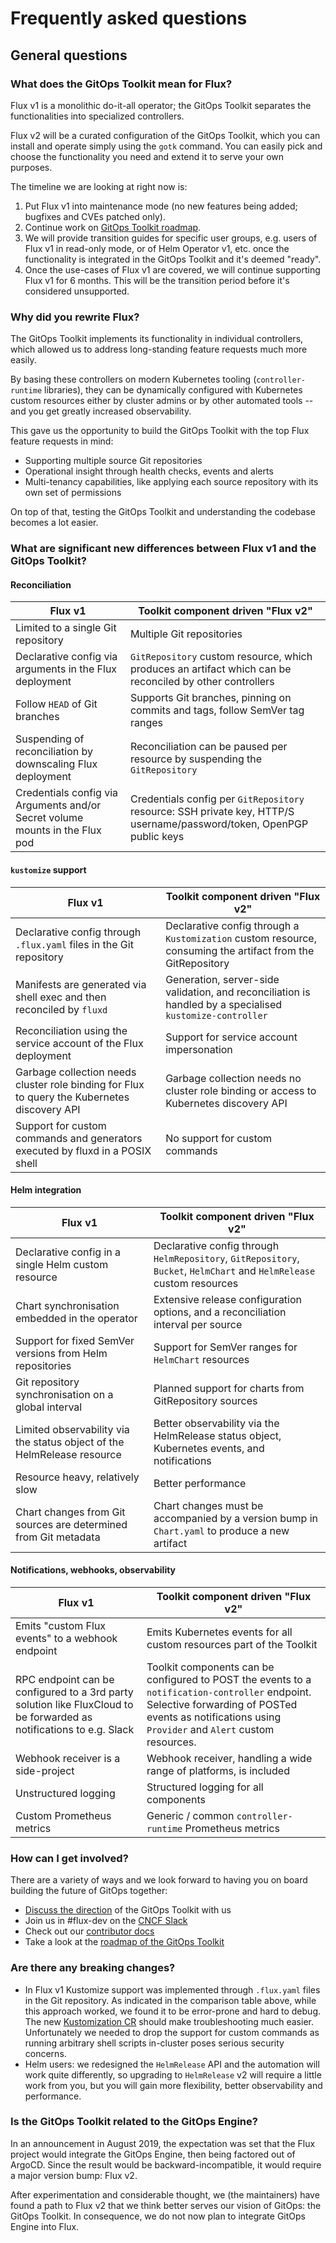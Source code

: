 # Frequently asked questions

## General questions

### What does the GitOps Toolkit mean for Flux?

Flux v1 is a monolithic do-it-all operator; the GitOps Toolkit separates the functionalities into specialized controllers.

Flux v2 will be a curated configuration of the GitOps Toolkit, which you can install and operate simply using the `gotk` command. You can easily pick and choose the functionality you need and extend it to serve your own purposes.

The timeline we are looking at right now is:

1. Put Flux v1 into maintenance mode (no new features being added; bugfixes and CVEs patched only).
1. Continue work on [GitOps Toolkit roadmap](https://toolkit.fluxcd.io/roadmap/).
1. We will provide transition guides for specific user groups, e.g. users of Flux v1 in read-only mode, or of Helm Operator v1, etc. once the functionality is integrated in the GitOps Toolkit and it's deemed "ready".
1. Once the use-cases of Flux v1 are covered, we will continue supporting Flux v1 for 6 months. This will be the transition period before it's considered unsupported.

### Why did you rewrite Flux?

The GitOps Toolkit implements its functionality in individual controllers, which allowed us to address long-standing feature requests much more easily.

By basing these controllers on modern Kubernetes tooling (`controller-runtime` libraries), they can be dynamically configured with Kubernetes custom resources either by cluster admins or by other automated tools -- and you get greatly increased observability.

This gave us the opportunity to build the GitOps Toolkit with the top Flux feature requests in mind:

- Supporting multiple source Git repositories
- Operational insight through health checks, events and alerts
- Multi-tenancy capabilities, like applying each source repository with its own set of permissions

On top of that, testing the GitOps Toolkit and understanding the codebase becomes a lot easier.

### What are significant new differences between Flux v1 and the GitOps Toolkit?

#### Reconciliation

Flux v1                            | Toolkit component driven "Flux v2"
---------------------------------- | ----------------------------------
Limited to a single Git repository | Multiple Git repositories
Declarative config via arguments in the Flux deployment | `GitRepository` custom resource, which produces an artifact which can be reconciled by other controllers
Follow `HEAD` of Git branches | Supports Git branches, pinning on commits and tags, follow SemVer tag ranges
Suspending of reconciliation by downscaling Flux deployment | Reconciliation can be paused per resource by suspending the `GitRepository`
Credentials config via Arguments and/or Secret volume mounts in the Flux pod | Credentials config per `GitRepository` resource: SSH private key, HTTP/S username/password/token, OpenPGP public keys

#### `kustomize` support

Flux v1                            | Toolkit component driven "Flux v2"
---------------------------------- | ----------------------------------
Declarative config through `.flux.yaml` files in the Git repository | Declarative config through a `Kustomization` custom resource, consuming the artifact from the GitRepository
Manifests are generated via shell exec and then reconciled by `fluxd` | Generation, server-side validation, and reconciliation is handled by a specialised `kustomize-controller`
Reconciliation using the service account of the Flux deployment | Support for service account impersonation
Garbage collection needs cluster role binding for Flux to query the Kubernetes discovery API | Garbage collection needs no cluster role binding or access to Kubernetes discovery API
Support for custom commands and generators executed by fluxd in a POSIX shell | No support for custom commands

#### Helm integration

Flux v1                            | Toolkit component driven "Flux v2"
---------------------------------- | ----------------------------------
Declarative config in a single Helm custom resource | Declarative config through `HelmRepository`, `GitRepository`, `Bucket`, `HelmChart` and `HelmRelease` custom resources
Chart synchronisation embedded in the operator | Extensive release configuration options, and a reconciliation interval per source
Support for fixed SemVer versions from Helm repositories | Support for SemVer ranges for `HelmChart` resources
Git repository synchronisation on a global interval | Planned support for charts from GitRepository sources
Limited observability via the status object of the HelmRelease resource | Better observability via the HelmRelease status object, Kubernetes events, and notifications
Resource heavy, relatively slow | Better performance
Chart changes from Git sources are determined from Git metadata | Chart changes must be accompanied by a version bump in `Chart.yaml` to produce a new artifact

#### Notifications, webhooks, observability

Flux v1                            | Toolkit component driven "Flux v2"
---------------------------------- | ----------------------------------
Emits "custom Flux events" to a webhook endpoint | Emits Kubernetes events for all custom resources part of the Toolkit
RPC endpoint can be configured to a 3rd party solution like FluxCloud to be forwarded as notifications to e.g. Slack | Toolkit components can be configured to POST the events to a `notification-controller` endpoint. Selective forwarding of POSTed events as notifications using `Provider` and `Alert` custom resources.
Webhook receiver is a side-project | Webhook receiver, handling a wide range of platforms, is included
Unstructured logging | Structured logging for all components
Custom Prometheus metrics | Generic / common `controller-runtime` Prometheus metrics

### How can I get involved?

There are a variety of ways and we look forward to having you on board building the future of GitOps together:

- [Discuss the direction](https://github.com/fluxcd/toolkit/discussions) of the GitOps Toolkit with us
- Join us in #flux-dev on the [CNCF Slack](https://slack.cncf.io)
- Check out our [contributor docs](https://toolkit.fluxcd.io/contributing/)
- Take a look at the [roadmap of the GitOps Toolkit](https://toolkit.fluxcd.io/roadmap/)

### Are there any breaking changes?

- In Flux v1 Kustomize support was implemented through `.flux.yaml` files in the Git repository. As indicated in the comparison table above, while this approach worked, we found it to be error-prone and hard to debug. The new [Kustomization CR](https://github.com/fluxcd/kustomize-controller/blob/master/docs/spec/v1alpha1/kustomization.md) should make troubleshooting much easier. Unfortunately we needed to drop the support for custom commands as running arbitrary shell scripts in-cluster poses serious security concerns.
- Helm users: we redesigned the `HelmRelease` API and the automation will work quite differently, so upgrading to `HelmRelease` v2 will require a little work from you, but you will gain more flexibility, better observability and performance.

### Is the GitOps Toolkit related to the GitOps Engine?

In an announcement in August 2019, the expectation was set that the Flux project would integrate the GitOps Engine, then being factored out of ArgoCD. Since the result would be backward-incompatible, it would require a major version bump: Flux v2.

After experimentation and considerable thought, we (the maintainers) have found a path to Flux v2 that we think better serves our vision of GitOps: the GitOps Toolkit. In consequence, we do not now plan to integrate GitOps Engine into Flux.
